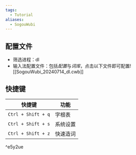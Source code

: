 ```yaml
---
tags:
  - Tutorial
aliases:
  - SogouWubi
---
```

## 配置文件
- 筛选进程：dl 
- 输入法配置文件：包括*配置*与*词库*，点击以下文件即可配置![[SogouWubi_20240714_dl.cwb]]
## 快捷键

| 快捷键                | 功能   |
| ------------------ | ---- |
| `Ctrl + Shift + q` | 字根表  |
| `Ctrl + Shift + s` | 系统设置 |
| `Ctrl + Shift + z` | 快速造词 |

^e5y2ue